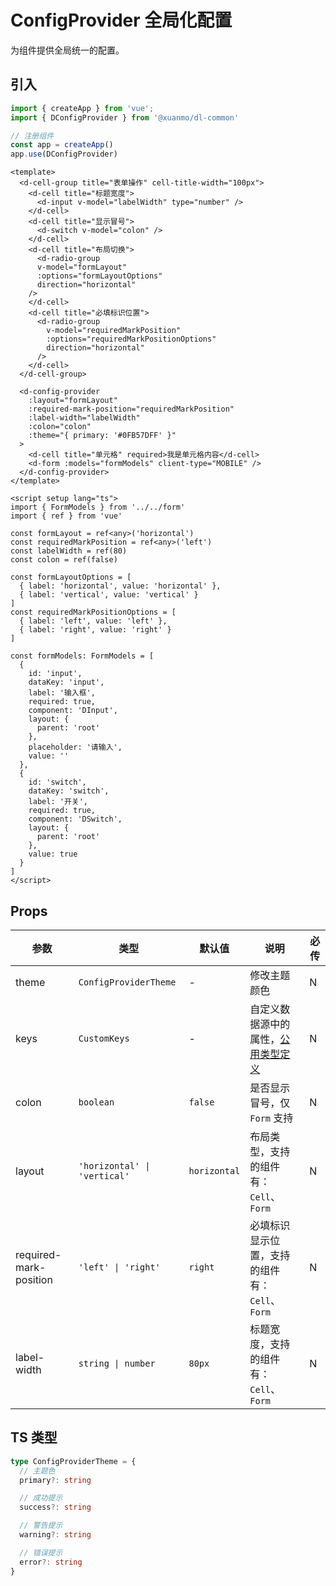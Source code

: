 # ConfigProvider 全局化配置

为组件提供全局统一的配置。

## 引入

```typescript
import { createApp } from 'vue';
import { DConfigProvider } from '@xuanmo/dl-common'

// 注册组件
const app = createApp()
app.use(DConfigProvider)
```

```vue client=Mobile
<template>
  <d-cell-group title="表单操作" cell-title-width="100px">
    <d-cell title="标题宽度">
      <d-input v-model="labelWidth" type="number" />
    </d-cell>
    <d-cell title="显示冒号">
      <d-switch v-model="colon" />
    </d-cell>
    <d-cell title="布局切换">
      <d-radio-group
      v-model="formLayout"
      :options="formLayoutOptions"
      direction="horizontal"
    />
    </d-cell>
    <d-cell title="必填标识位置">
      <d-radio-group
        v-model="requiredMarkPosition"
        :options="requiredMarkPositionOptions"
        direction="horizontal"
      />
    </d-cell>
  </d-cell-group>

  <d-config-provider
    :layout="formLayout"
    :required-mark-position="requiredMarkPosition"
    :label-width="labelWidth"
    :colon="colon"
    :theme="{ primary: '#0FB57DFF' }"
  >
    <d-cell title="单元格" required>我是单元格内容</d-cell>
    <d-form :models="formModels" client-type="MOBILE" />
  </d-config-provider>
</template>

<script setup lang="ts">
import { FormModels } from '../../form'
import { ref } from 'vue'

const formLayout = ref<any>('horizontal')
const requiredMarkPosition = ref<any>('left')
const labelWidth = ref(80)
const colon = ref(false)

const formLayoutOptions = [
  { label: 'horizontal', value: 'horizontal' },
  { label: 'vertical', value: 'vertical' }
]
const requiredMarkPositionOptions = [
  { label: 'left', value: 'left' },
  { label: 'right', value: 'right' }
]

const formModels: FormModels = [
  {
    id: 'input',
    dataKey: 'input',
    label: '输入框',
    required: true,
    component: 'DInput',
    layout: {
      parent: 'root'
    },
    placeholder: '请输入',
    value: ''
  },
  {
    id: 'switch',
    dataKey: 'switch',
    label: '开关',
    required: true,
    component: 'DSwitch',
    layout: {
      parent: 'root'
    },
    value: true
  }
]
</script>
```

## Props

|参数|类型|默认值|说明|必传|
|---|---|------|---|---|
|theme|`ConfigProviderTheme`|-|修改主题颜色|N|
|keys|`CustomKeys`|-|自定义数据源中的属性，[公用类型定义](https://uoo.ink/common)|N|
|colon|`boolean`|`false`|是否显示冒号，仅 `Form` 支持|N|
|layout|`'horizontal' \| 'vertical'`|`horizontal`|布局类型，支持的组件有：`Cell`、`Form`|N|
|required-mark-position|`'left' \| 'right'`|`right`|必填标识显示位置，支持的组件有：`Cell`、`Form`|N|
|label-width|`string \| number`|`80px`|标题宽度，支持的组件有：`Cell`、`Form`|N|

## TS 类型

```typescript
type ConfigProviderTheme = {
  // 主题色
  primary?: string

  // 成功提示
  success?: string

  // 警告提示
  warning?: string

  // 错误提示
  error?: string
}
```
